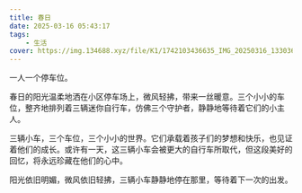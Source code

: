 ```yaml
---
title: 春日
date: 2025-03-16 05:43:17
tags: 
    - 生活
cover: https://img.134688.xyz/file/K1/1742103436635_IMG_20250316_133036.jpg
---
```



一人一个停车位。

<!--more-->

春日的阳光温柔地洒在小区停车场上，微风轻拂，带来一丝暖意。三个小小的车位，整齐地排列着三辆迷你自行车，仿佛三个守护者，静静地等待着它们的小主人。

三辆小车，三个车位，三个小小的世界。它们承载着孩子们的梦想和快乐，也见证着他们的成长。或许有一天，这三辆小车会被更大的自行车所取代，但这段美好的回忆，将永远珍藏在他们的心中。

阳光依旧明媚，微风依旧轻拂，三辆小车静静地停在那里，等待着下一次的出发。
